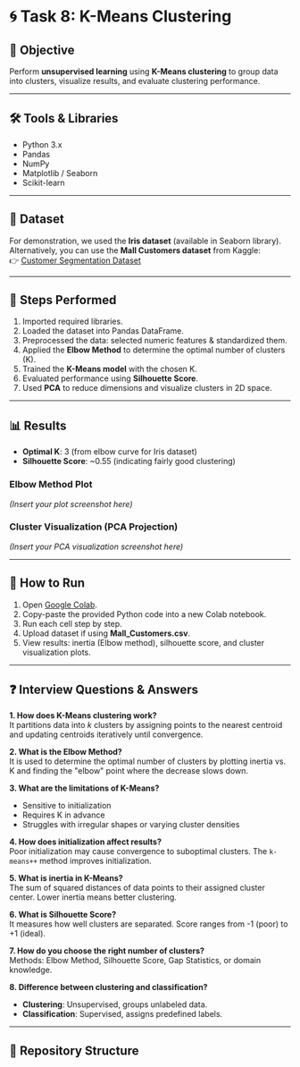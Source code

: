 # 🌀 Task 8: K-Means Clustering

## 📌 Objective
Perform **unsupervised learning** using **K-Means clustering** to group data into clusters, visualize results, and evaluate clustering performance.

---

## 🛠 Tools & Libraries
- Python 3.x  
- Pandas  
- NumPy  
- Matplotlib / Seaborn  
- Scikit-learn  

---

## 📂 Dataset
For demonstration, we used the **Iris dataset** (available in Seaborn library).  
Alternatively, you can use the **Mall Customers dataset** from Kaggle:  
👉 [Customer Segmentation Dataset](https://www.kaggle.com/datasets/vjchoudhary7/customer-segmentation-tutorial-in-python)

---

## 🚀 Steps Performed
1. Imported required libraries.  
2. Loaded the dataset into Pandas DataFrame.  
3. Preprocessed the data: selected numeric features & standardized them.  
4. Applied the **Elbow Method** to determine the optimal number of clusters (K).  
5. Trained the **K-Means model** with the chosen K.  
6. Evaluated performance using **Silhouette Score**.  
7. Used **PCA** to reduce dimensions and visualize clusters in 2D space.  

---

## 📊 Results
- **Optimal K**: 3 (from elbow curve for Iris dataset)  
- **Silhouette Score**: ~0.55 (indicating fairly good clustering)  

### Elbow Method Plot
*(Insert your plot screenshot here)*

### Cluster Visualization (PCA Projection)
*(Insert your PCA visualization screenshot here)*

---

## 📜 How to Run
1. Open [Google Colab](https://colab.research.google.com/).  
2. Copy-paste the provided Python code into a new Colab notebook.  
3. Run each cell step by step.  
4. Upload dataset if using **Mall_Customers.csv**.  
5. View results: inertia (Elbow method), silhouette score, and cluster visualization plots.  

---

## ❓ Interview Questions & Answers

**1. How does K-Means clustering work?**  
It partitions data into *k* clusters by assigning points to the nearest centroid and updating centroids iteratively until convergence.

**2. What is the Elbow Method?**  
It is used to determine the optimal number of clusters by plotting inertia vs. K and finding the "elbow" point where the decrease slows down.

**3. What are the limitations of K-Means?**  
- Sensitive to initialization  
- Requires K in advance  
- Struggles with irregular shapes or varying cluster densities  

**4. How does initialization affect results?**  
Poor initialization may cause convergence to suboptimal clusters. The `k-means++` method improves initialization.

**5. What is inertia in K-Means?**  
The sum of squared distances of data points to their assigned cluster center. Lower inertia means better clustering.

**6. What is Silhouette Score?**  
It measures how well clusters are separated. Score ranges from -1 (poor) to +1 (ideal).  

**7. How do you choose the right number of clusters?**  
Methods: Elbow Method, Silhouette Score, Gap Statistics, or domain knowledge.  

**8. Difference between clustering and classification?**  
- **Clustering**: Unsupervised, groups unlabeled data.  
- **Classification**: Supervised, assigns predefined labels.  

---

## 📁 Repository Structure

